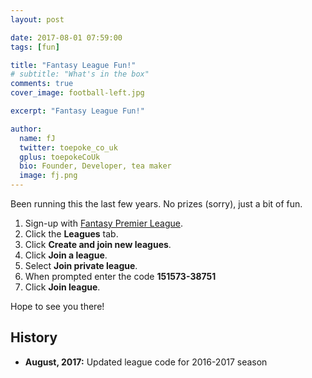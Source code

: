 ```yaml
---
layout: post

date: 2017-08-01 07:59:00
tags: [fun]

title: "Fantasy League Fun!"
# subtitle: "What's in the box"
comments: true
cover_image: football-left.jpg

excerpt: "Fantasy League Fun!"

author:
  name: fJ
  twitter: toepoke_co_uk
  gplus: toepokeCoUk
  bio: Founder, Developer, tea maker
  image: fj.png
---
```


Been running this the last few years.  No prizes (sorry), just a bit of fun.

1. Sign-up with [Fantasy Premier League](http://fantasy.premierleague.com).
2. Click the **Leagues** tab.
3. Click **Create and join new leagues**.
4. Click **Join a league**.
4. Select **Join private league**.
5. When prompted enter the code **151573-38751**
6. Click **Join league**.

Hope to see you there!

## History
- **August, 2017:** Updated league code for 2016-2017 season